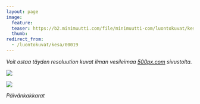 ```yaml
---
layout: page
image:
  feature:
  teaser: https://b2.minimuutti.com/file/minimuutti-com/luontokuvat/kes%C3%A4/2/DSC27843-245px.jpg
  thumb:
redirect_from:
  - /luontokuvat/kesa/00019
---
```


*Voit ostaa täyden resoluution kuvat ilman vesileimaa [500px.com](https://500px.com/minimuutticom/galleries/daisies) sivustolta.*

[![](https://b2.minimuutti.com/file/minimuutti-com/luontokuvat/kes%C3%A4/2/DSC27843-800px.jpg)](https://dl.dropboxusercontent.com/sh/ea1wtnz7z734o12/AACVc311Yr40vN3uF3WnuQSba/luontokuvat/kes%C3%A4/2/DSC27843.jpg)

[![](https://b2.minimuutti.com/file/minimuutti-com/luontokuvat/kes%C3%A4/2/DSC27846-800px.jpg)](https://dl.dropboxusercontent.com/sh/ea1wtnz7z734o12/AAAQ53Fy6yFEaHZXp8hglp0Za/luontokuvat/kes%C3%A4/2/DSC27846.jpg)

*Päivänkakkarat*
